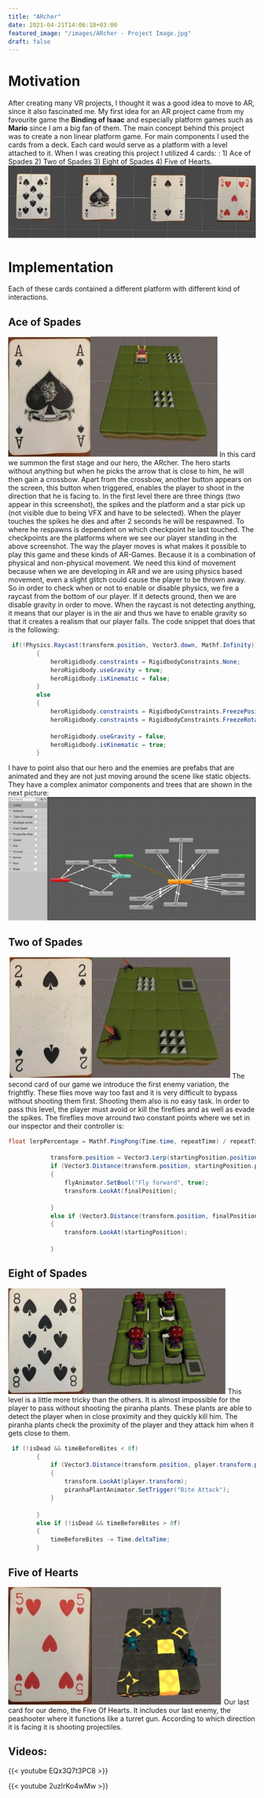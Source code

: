 ```yaml
---
title: "ARcher"
date: 2021-04-21T14:06:18+03:00
featured_image: "/images/ARcher - Project Image.jpg"
draft: false
---
```

Motivation
===============

After creating many VR projects, I thought it was a good idea to move to AR, since it also fascinated me. My first idea for an AR project came from my favourite game the **Binding of Isaac** and especially platform games such as **Mario** since I am a big fan of them.
The main concept behind this project was to create a non linear platform game. For main components I used the cards from a deck.
Each card would serve as a platform with a level attached to it. When I was creating this project I utilized 4 cards: : 1) Ace of Spades 2) Two of Spades 3) Eight of Spades 4) Five of Hearts.
![alt text](https://raw.githubusercontent.com/petrosKon/Kontrazis/master/static/images/ARCher%20-%20Cards.JPG)

Implementation
===============

Each of these cards contained a different platform with different kind of interactions. 

Ace of Spades
---------------

![alt text](https://raw.githubusercontent.com/petrosKon/Kontrazis/master/static/images/ARCher%20-%20Ace%20Of%20Spades.JPG)
In this card we summon the first stage and our hero, the ARcher. The hero starts without anything but
when he picks the arrow that is close to him, he will then gain a crossbow. Apart from the crossbow,
another button appears on the screen, this button when triggered, enables the player to shoot in the
direction that he is facing to. In the first level there are three things (two appear in this screenshot),
the spikes and the platform and a star pick up (not visible due to being VFX and have to be selected).
When the player touches the spikes he dies and after 2 seconds he will be respawned. To where he
respawns is dependent on which checkpoint he last touched. The checkpoints are the platforms where
we see our player standing in the above screenshot. 
The way the player moves is what makes it possible to play this game and these kinds of AR-Games. Because it is a combination of physical and non-physical movement. We need this kind of movement because when we are developing in AR and we are using physics based movement,
even a slight glitch could cause the player to be thrown away. So in order to check when or not to enable or disable physics, we fire a raycast from the bottom of our player. If it detects ground, then we are disable gravity in order to move. When the raycast is not detecting anything, it means that 
our player is in the air and thus we have to enable gravity so that it creates a realism that our player falls. The code snippet that does that is the following:
```C#
 if(!Physics.Raycast(transform.position, Vector3.down, Mathf.Infinity))
        {
            heroRigidbody.constraints = RigidbodyConstraints.None;
            heroRigidbody.useGravity = true;
            heroRigidbody.isKinematic = false;
        }
        else
        {
            heroRigidbody.constraints = RigidbodyConstraints.FreezePositionY;
            heroRigidbody.constraints = RigidbodyConstraints.FreezeRotationX | RigidbodyConstraints.FreezeRotationZ;

            heroRigidbody.useGravity = false;
            heroRigidbody.isKinematic = true;
        }
```
I have to point also that our hero and the enemies are prefabs that are animated and they are not just moving around the scene like static objects. They have a complex animator components and trees that are shown in the next picture:
![alt text](https://raw.githubusercontent.com/petrosKon/Kontrazis/master/static/images/ARCher%20-%20Animation%20Tree.JPG)

Two of Spades
---------------

![alt text](https://raw.githubusercontent.com/petrosKon/Kontrazis/master/static/images/ARCher%20-%20Two%20Of%20Spades.JPG)
The second card of our game we introduce the first enemy variation, the frightfly. These flies move
way too fast and it is very difficult to bypass without shooting them first. Shooting them also is no easy
task. In order to pass this level, the player must avoid or kill the fireflies and as well as evade the spikes.
The fireflies move arround two constant points where we set in our inspector and their controller is:

```C#
float lerpPercentage = Mathf.PingPong(Time.time, repeatTime) / repeatTime;

            transform.position = Vector3.Lerp(startingPosition.position, finalPosition.position, lerpPercentage);
            if (Vector3.Distance(transform.position, startingPosition.position) < 0.1f)
            {
                flyAnimator.SetBool("Fly forward", true);
                transform.LookAt(finalPosition);

            }
            else if (Vector3.Distance(transform.position, finalPosition.position) < 0.1f)
            {
                transform.LookAt(startingPosition);

            }
```

Eight of Spades
---------------

![alt text](https://raw.githubusercontent.com/petrosKon/Kontrazis/master/static/images/ARCher%20-%20Eight%20Of%20Spades.JPG)
This level is a little more tricky than the others. It is almost impossible for the player to pass without
shooting the piranha plants. These plants are able to detect the player when in close proximity and
they quickly kill him. The piranha plants check the proximity of the player and they attack him when it gets close to them.
```C#
 if (!isDead && timeBeforeBites < 0f)
        {
            if (Vector3.Distance(transform.position, player.transform.position) <= lookRadius)
            {
                transform.LookAt(player.transform);
                piranhaPlantAnimator.SetTrigger("Bite Attack");
            }

        }
        else if (!isDead && timeBeforeBites > 0f)
        {
            timeBeforeBites -= Time.deltaTime;
        }
```

Five of Hearts
---------------

![alt text](https://raw.githubusercontent.com/petrosKon/Kontrazis/master/static/images/ARCher%20-%20Five%20Hearts.JPG)
Our last card for our demo, the Five Of Hearts. It includes our last enemy, the peashooter where it
functions like a turret gun. According to which direction it is facing it is shooting projectiles.

Videos:
---------------

{{< youtube EQx3Q7t3PC8 >}}

{{< youtube 2uzIrKo4wMw >}}


